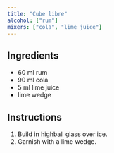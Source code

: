 ```yaml
---
title: "Cube libre"
alcohol: ["rum"]
mixers: ["cola", "lime juice"]
---
```


## Ingredients

- 60 ml rum
- 90 ml cola
- 5 ml lime juice
- lime wedge

## Instructions

1. Build in highball glass over ice.
2. Garnish with a lime wedge.
